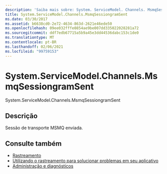 ```yaml
---
description: 'Saiba mais sobre: System. ServiceModel. Channels. MsmqSessiongramSent'
title: System.ServiceModel.Channels.MsmqSessiongramSent
ms.date: 03/30/2017
ms.assetid: b6638cd0-2e72-4634-863d-2621e46ede50
ms.openlocfilehash: 09ee032fffe0854ae9be007dd335022028281a72
ms.sourcegitcommit: ddf7edb67715a5b9a45e3dd44536dabc153c1de0
ms.translationtype: MT
ms.contentlocale: pt-BR
ms.lasthandoff: 02/06/2021
ms.locfileid: "99759153"
---
```

# <a name="systemservicemodelchannelsmsmqsessiongramsent"></a>System.ServiceModel.Channels.MsmqSessiongramSent

System.ServiceModel.Channels.MsmqSessiongramSent  
  
## <a name="description"></a>Descrição  

 Sessão de transporte MSMQ enviada.  
  
## <a name="see-also"></a>Consulte também

- [Rastreamento](index.md)
- [Utilizando o rastreamento para solucionar problemas em seu aplicativo](using-tracing-to-troubleshoot-your-application.md)
- [Administração e diagnósticos](../index.md)
